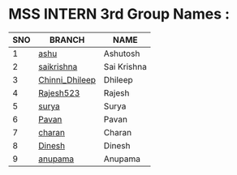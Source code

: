 # MSS INTERN 3rd Group Names :

| SNO | BRANCH | NAME |
| ----------- | ----------- | ----------- |
| 1 |  [ashu](https://github.com/mssinternthree/mssintern/tree/ashu) | Ashutosh |
| 2 | [saikrishna](https://github.com/mssinternthree/mssintern/tree/saikrishna) | Sai Krishna |
| 3 | [Chinni_Dhileep](https://github.com/mssinternthree/mssintern/tree/Chinni_Dhileep) | Dhileep |
| 4 | [Rajesh523](https://github.com/mssinternthree/mssintern/tree/Rajesh523) | Rajesh |
| 5 | [surya](https://github.com/mssinternthree/mssintern/tree/surya) | Surya |
| 6 | [Pavan](https://github.com/mssinternthree/mssintern/tree/Pavan) | Pavan |
| 7 | [charan](https://github.com/mssinternthree/mssintern/tree/charan) | Charan |
| 8 | [Dinesh](https://github.com/mssinternthree/mssintern/tree/charan) | Dinesh |
| 9 | [anupama](https://github.com/mssinternthree/mssintern/tree/charan) | Anupama |
